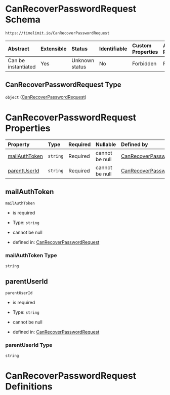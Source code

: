 # CanRecoverPasswordRequest Schema

```txt
https://timelimit.io/CanRecoverPasswordRequest
```



| Abstract            | Extensible | Status         | Identifiable | Custom Properties | Additional Properties | Access Restrictions | Defined In                                                                                            |
| :------------------ | :--------- | :------------- | :----------- | :---------------- | :-------------------- | :------------------ | :---------------------------------------------------------------------------------------------------- |
| Can be instantiated | Yes        | Unknown status | No           | Forbidden         | Forbidden             | none                | [CanRecoverPasswordRequest.schema.json](CanRecoverPasswordRequest.schema.json "open original schema") |

## CanRecoverPasswordRequest Type

`object` ([CanRecoverPasswordRequest](canrecoverpasswordrequest.md))

# CanRecoverPasswordRequest Properties

| Property                        | Type     | Required | Nullable       | Defined by                                                                                                                                                    |
| :------------------------------ | :------- | :------- | :------------- | :------------------------------------------------------------------------------------------------------------------------------------------------------------ |
| [mailAuthToken](#mailauthtoken) | `string` | Required | cannot be null | [CanRecoverPasswordRequest](canrecoverpasswordrequest-properties-mailauthtoken.md "https://timelimit.io/CanRecoverPasswordRequest#/properties/mailAuthToken") |
| [parentUserId](#parentuserid)   | `string` | Required | cannot be null | [CanRecoverPasswordRequest](canrecoverpasswordrequest-properties-parentuserid.md "https://timelimit.io/CanRecoverPasswordRequest#/properties/parentUserId")   |

## mailAuthToken



`mailAuthToken`

*   is required

*   Type: `string`

*   cannot be null

*   defined in: [CanRecoverPasswordRequest](canrecoverpasswordrequest-properties-mailauthtoken.md "https://timelimit.io/CanRecoverPasswordRequest#/properties/mailAuthToken")

### mailAuthToken Type

`string`

## parentUserId



`parentUserId`

*   is required

*   Type: `string`

*   cannot be null

*   defined in: [CanRecoverPasswordRequest](canrecoverpasswordrequest-properties-parentuserid.md "https://timelimit.io/CanRecoverPasswordRequest#/properties/parentUserId")

### parentUserId Type

`string`

# CanRecoverPasswordRequest Definitions
